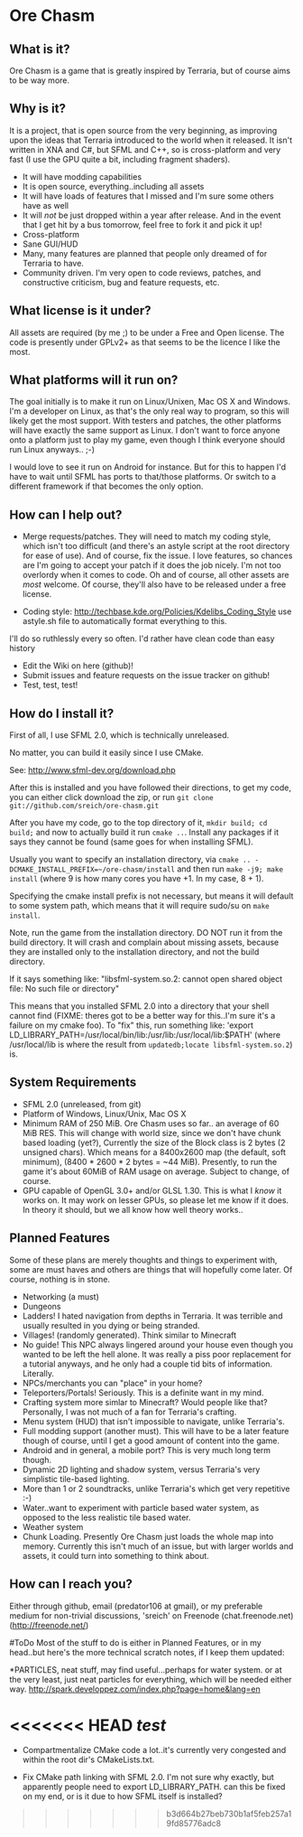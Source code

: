 # Ore Chasm

## What is it?

Ore Chasm is a game that is greatly inspired by Terraria, but of course aims to
be way more.

## Why is it?

It is a project, that is open source from the very beginning, as improving upon
the ideas that Terraria introduced to the world when it released. It isn't
written in XNA and C#, but SFML and C++, so is cross-platform and very fast (I
use the GPU quite a bit, including fragment shaders).

* It will have modding capabilities
* It is open source, everything..including all assets
* It will have loads of features that I missed and I'm sure some others have as
well
* It will *not* be just dropped within a year after release. And in the event
that I get hit by a bus tomorrow, feel free to fork it and pick it up!
* Cross-platform
* Sane GUI/HUD
* Many, many features are planned that people only dreamed of for Terraria to
have.
* Community driven. I'm very open to code reviews, patches, and constructive
criticism, bug and feature requests, etc.


## What license is it under?

All assets are required (by me ;) to be under a Free and Open license.
The code is presently under GPLv2+ as that seems to be the licence
I like the most.

## What platforms will it run on?

The goal initially is to make it run on Linux/Unixen, Mac OS X and Windows.
I'm a developer on Linux, as that's the only real way to program, so this
will likely get the most support. With testers and patches, the other platforms
will have exactly the same support as Linux. I don't want to force anyone onto a
platform just to play my game, even though I think everyone should run Linux
anyways.. ;-)

I would love to see it run on Android for instance. But for this to happen
I'd have to wait until SFML has ports to that/those platforms. Or switch
to a different framework if that becomes the only option.

## How can I help out?

* Merge requests/patches. They will need to match my coding style, which isn't too
difficult (and there's an astyle script at the root directory for ease of use).
And of course, fix the issue. I love features, so chances are I'm going to accept
your patch if it does the job nicely. I'm not too overlordy when it comes to code.
Oh and of course, all other assets are *most* welcome. Of course, they'll also
have to be released under a free license.

* Coding style:  http://techbase.kde.org/Policies/Kdelibs_Coding_Style
use astyle.sh file to automatically format everything to this.

I'll do so ruthlessly every so often. I'd rather have clean code than easy history

* Edit the Wiki on here (github)!
* Submit issues and feature requests on the issue tracker on github!
* Test, test, test!

## How do I install it?
First of all, I use SFML 2.0, which is technically unreleased.

No matter, you can build it easily since I use CMake.

See: http://www.sfml-dev.org/download.php

After this is installed and you have followed their directions, to get my code,
you can either click download the zip, or run
`git clone git://github.com/sreich/ore-chasm.git`

After you have my code, go to the top directory of it, `mkdir build; cd build;`
and now to actually build it run `cmake ..`. Install any packages if it says
 they cannot be found (same goes for when installing SFML).

Usually you want to specify an installation directory, via
`cmake .. -DCMAKE_INSTALL_PREFIX=~/ore-chasm/install` and then run
`make -j9; make install` (where 9 is how many cores you have +1.
In my case, 8 + 1).

Specifying the cmake install prefix is not necessary, but means it will
 default to some system path, which means that it will require sudo/su on
`make install`.

Note, run the game from the installation directory. DO NOT run it from the
build directory. It will crash and complain about missing assets, because they
are installed only to the installation directory, and not the build directory.

If it says something like:
"libsfml-system.so.2: cannot open shared object file: No such file or directory"

This means that you installed SFML 2.0 into a directory that your shell cannot
find (FIXME: theres got to be a better way for this..I'm sure it's a failure on my
cmake foo).
To "fix" this, run something like:
 'export LD_LIBRARY_PATH=/usr/local/bin/lib:/usr/lib:/usr/local/lib:$PATH'
(where /usr/local/lib is where the result from
 `updatedb;locate libsfml-system.so.2`) is.


## System Requirements
* SFML 2.0 (unreleased, from git)
* Platform of Windows, Linux/Unix, Mac OS X
* Minimum RAM of 250 MiB. Ore Chasm uses so far.. an average of 60 MiB RES.
This will change with world size, since we don't have chunk based loading
(yet?), Currently the size of the Block class is 2 bytes (2 unsigned chars).
Which means for a 8400x2600 map (the default, soft minimum), (8400 \* 2600 \*
2 bytes = ~44 MiB). Presently, to run the game it's about 60MiB of RAM usage on
average. Subject to change, of course.
* GPU capable of OpenGL 3.0+ and/or GLSL 1.30. This is what I *know* it works
on. It may work on lesser GPUs, so please let me know if it does. In theory it
should, but we all know how well theory works..



## Planned Features
Some of these plans are merely thoughts and things to experiment with, some are
must haves and others are things that will hopefully come later. Of course,
nothing is in stone.

* Networking (a must)
* Dungeons
* Ladders! I hated navigation from depths in Terraria. It was terrible and
usually resulted in you dying or being stranded.
* Villages! (randomly generated). Think similar to Minecraft
* No guide! This NPC always lingered around your house even though you wanted to
be left the hell alone. It was really a piss poor replacement for a tutorial
anyways, and he only had a couple tid bits of information. Literally.
* NPCs/merchants you can "place" in your home?
* Teleporters/Portals! Seriously. This is a definite want in my mind.
* Crafting system more simlar to Minecraft? Would people like that? Personally,
I was not much of a fan for Terraria's crafting.
* Menu system (HUD) that isn't impossible to navigate, unlike Terraria's.
* Full modding support (another must). This will have to be a later feature
though of course, until I get a good amount of content into the game.
* Android and in general, a mobile port? This is very much long term though.
* Dynamic 2D lighting and shadow system, versus Terraria's very simplistic
tile-based lighting.
* More than 1 or 2 soundtracks, unlike Terraria's which get very repetitive :-)
* Water..want to experiment with particle based water system, as opposed to the
less realistic tile based water.
* Weather system
* Chunk Loading. Presently Ore Chasm just loads the whole map into memory.
Currently this isn't much of an issue, but with larger worlds and assets,
it could turn into something to think about.

## How can I reach you?
Either through github, email (predator106 at gmail), or my preferable medium for
non-trivial discussions, 'sreich' on Freenode (chat.freenode.net)
(http://freenode.net/)


#ToDo
Most of the stuff to do is either in Planned Features, or in my head..but here's
the more technical scratch notes, if I keep them updated:

*PARTICLES, neat stuff, may find useful...perhaps for water system. or at the
very least, just neat particles for everything, which will be needed either way.
http://spark.developpez.com/index.php?page=home&lang=en

<<<<<<< HEAD
*test*
=======
* Compartmentalize CMake code a lot..it's currently very congested and within
the root dir's CMakeLists.txt.

* Fix CMake path linking with SFML 2.0. I'm not sure why exactly, but
apparently people need to export LD_LIBRARY_PATH. can this be fixed
on my end, or is it due to how SFML itself is installed?
>>>>>>> b3d664b27beb730b1af5feb257a19fd85776adc8
